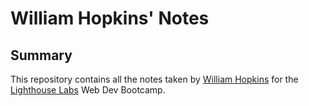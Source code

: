 # William Hopkins' Notes

## Summary

This repository contains all the notes taken by [William Hopkins](https://github.com/wfhopkins) for the [Lighthouse Labs](https://www.lighthouselabs.ca/) Web Dev Bootcamp.